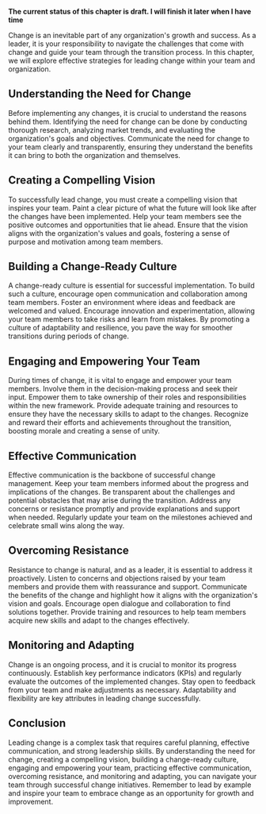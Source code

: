 **The current status of this chapter is draft. I will finish it later when I have time**

Change is an inevitable part of any organization's growth and success. As a leader, it is your responsibility to navigate the challenges that come with change and guide your team through the transition process. In this chapter, we will explore effective strategies for leading change within your team and organization.

Understanding the Need for Change
---------------------------------

Before implementing any changes, it is crucial to understand the reasons behind them. Identifying the need for change can be done by conducting thorough research, analyzing market trends, and evaluating the organization's goals and objectives. Communicate the need for change to your team clearly and transparently, ensuring they understand the benefits it can bring to both the organization and themselves.

Creating a Compelling Vision
----------------------------

To successfully lead change, you must create a compelling vision that inspires your team. Paint a clear picture of what the future will look like after the changes have been implemented. Help your team members see the positive outcomes and opportunities that lie ahead. Ensure that the vision aligns with the organization's values and goals, fostering a sense of purpose and motivation among team members.

Building a Change-Ready Culture
-------------------------------

A change-ready culture is essential for successful implementation. To build such a culture, encourage open communication and collaboration among team members. Foster an environment where ideas and feedback are welcomed and valued. Encourage innovation and experimentation, allowing your team members to take risks and learn from mistakes. By promoting a culture of adaptability and resilience, you pave the way for smoother transitions during periods of change.

Engaging and Empowering Your Team
---------------------------------

During times of change, it is vital to engage and empower your team members. Involve them in the decision-making process and seek their input. Empower them to take ownership of their roles and responsibilities within the new framework. Provide adequate training and resources to ensure they have the necessary skills to adapt to the changes. Recognize and reward their efforts and achievements throughout the transition, boosting morale and creating a sense of unity.

Effective Communication
-----------------------

Effective communication is the backbone of successful change management. Keep your team members informed about the progress and implications of the changes. Be transparent about the challenges and potential obstacles that may arise during the transition. Address any concerns or resistance promptly and provide explanations and support when needed. Regularly update your team on the milestones achieved and celebrate small wins along the way.

Overcoming Resistance
---------------------

Resistance to change is natural, and as a leader, it is essential to address it proactively. Listen to concerns and objections raised by your team members and provide them with reassurance and support. Communicate the benefits of the change and highlight how it aligns with the organization's vision and goals. Encourage open dialogue and collaboration to find solutions together. Provide training and resources to help team members acquire new skills and adapt to the changes effectively.

Monitoring and Adapting
-----------------------

Change is an ongoing process, and it is crucial to monitor its progress continuously. Establish key performance indicators (KPIs) and regularly evaluate the outcomes of the implemented changes. Stay open to feedback from your team and make adjustments as necessary. Adaptability and flexibility are key attributes in leading change successfully.

Conclusion
----------

Leading change is a complex task that requires careful planning, effective communication, and strong leadership skills. By understanding the need for change, creating a compelling vision, building a change-ready culture, engaging and empowering your team, practicing effective communication, overcoming resistance, and monitoring and adapting, you can navigate your team through successful change initiatives. Remember to lead by example and inspire your team to embrace change as an opportunity for growth and improvement.
